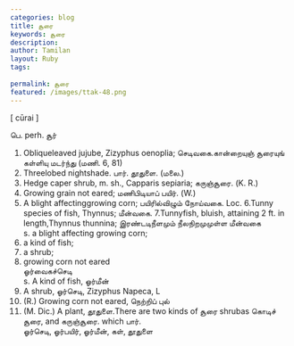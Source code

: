 ```yaml
---
categories: blog
title: சூரை
keywords: சூரை
description: 
author: Tamilan
layout: Ruby
tags: 
 
permalink: சூரை
featured: /images/ttak-48.png
---
```

  
[ cūrai ]  
  
பெ. perh. சூர்  
1. Obliqueleaved jujube, Zizyphus oenoplia; செடிவகை.கான்றையுஞ் சூரையுங் கள்ளியு மடர்ந்து (மணி. 6, 81)  
2. Threelobed nightshade. பார். தூதுளை. (மலை.)  
3. Hedge caper shrub, m. sh., Capparis sepiaria; கருஞ்சூரை. (K. R.)  
4. Growing grain not eared; மணிபிடியாப் பயிர். (W.)  
5. A blight affectinggrowing corn; பயிரில்விழும் நோய்வகை. Loc. 6.Tunny species of fish, Thynnus; மீன்வகை. 7.Tunnyfish, bluish, attaining 2 ft. in length,Thynnus thunnina; இரண்டடிநீளமும் நீலநிறமுமுள்ள மீன்வகை  
s. a blight affecting growing corn;  
2. a kind of fish;  
3. a shrub;  
4. growing corn not eared  
ஓர்வைகச்செடி  
s. A kind of fish, ஓர்மீன்  
2. A shrub, ஓர்செடி, Zizyphus Napeca, L  
3. (R.) Growing corn not eared, நெற்றிப் புல்  
4. (M. Dic.) A plant, தூதுளை.There are two kinds of சூரை shrubas கொடிச் சூரை, and கருஞ்சூரை. which பார்.   
ஓர்செடி, ஓர்பயிர், ஓர்மீன், கள், தூதுளை
